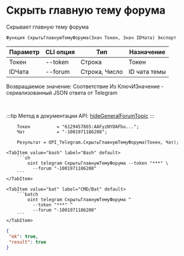 ﻿---
sidebar_position: 7
---

# Скрыть главную тему форума
 Скрывает главную тему форума



`Функция СкрытьГлавнуюТемуФорума(Знач Токен, Знач IDЧата) Экспорт`

  | Параметр | CLI опция | Тип | Назначение |
  |-|-|-|-|
  | Токен | --token | Строка | Токен |
  | IDЧата | --forum | Строка, Число | ID чата темы |

  
  Возвращаемое значение:   Соответствие Из КлючИЗначение - сериализованный JSON ответа от Telegram

<br/>

:::tip
Метод в документации API: [hideGeneralForumTopic](https://core.telegram.org/bots/api#hidegeneralforumtopic)
:::
<br/>


```bsl title="Пример кода"
    Токен          = "6129457865:AAFyzNYOAFbu...";
    Чат            = "-1001971186208";

    Результат = OPI_Telegram.СкрытьГлавнуюТемуФорума(Токен, Чат);
```
    

 <Tabs>
  
    <TabItem value="bash" label="Bash" default>
        ```sh
            oint telegram СкрытьГлавнуюТемуФорума --token "***" \
              --forum "-1001971186208"
        ```
    </TabItem>
  
    <TabItem value="bat" label="CMD/Bat" default>
        ```batch
            oint telegram СкрытьГлавнуюТемуФорума ^
              --token "***" ^
              --forum "-1001971186208"
        ```
    </TabItem>
</Tabs>


```json title="Результат"
{
 "ok": true,
 "result": true
}
```
